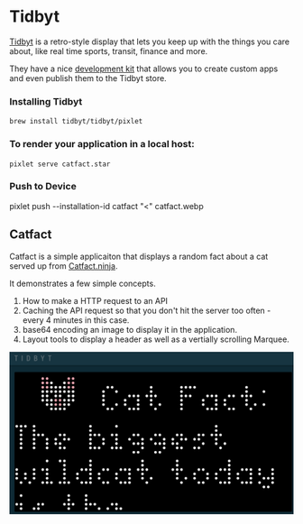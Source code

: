 # Tidbyt

[Tidbyt](https://tidbyt.com) is a retro-style display that lets you keep up with the things you care about, like real time sports, transit, finance and more. 

They have a nice [development kit](https://tidbyt.dev/docs/build/build-for-tidbyt) that allows you to create custom apps and even publish them to the Tidbyt store.

### Installing Tidbyt

```
brew install tidbyt/tidbyt/pixlet
```

### To render your application in a local host:

```
pixlet serve catfact.star
```

### Push to Device

pixlet push --installation-id catfact "<<DEVICE ID>" catfact.webp

## Catfact

Catfact is a simple applicaiton that displays a random fact about a cat served up from [Catfact.ninja](https://catfact.ninja/).

It demonstrates a few simple concepts.

1. How to make a HTTP request to an API
2. Caching the API request so that you don't hit the server too often - every 4 minutes in this case.
3. base64 encoding an image to display it in the application.
4. Layout tools to display a header as well as a vertially scrolling Marquee.

![Catfact](catfact/catfact.png)